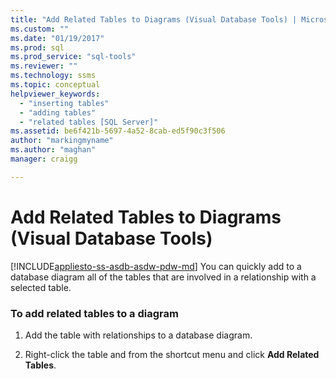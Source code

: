 ```yaml
---
title: "Add Related Tables to Diagrams (Visual Database Tools) | Microsoft Docs"
ms.custom: ""
ms.date: "01/19/2017"
ms.prod: sql
ms.prod_service: "sql-tools"
ms.reviewer: ""
ms.technology: ssms
ms.topic: conceptual
helpviewer_keywords: 
  - "inserting tables"
  - "adding tables"
  - "related tables [SQL Server]"
ms.assetid: be6f421b-5697-4a52-8cab-ed5f90c3f506
author: "markingmyname"
ms.author: "maghan"
manager: craigg

---
```

# Add Related Tables to Diagrams (Visual Database Tools)
[!INCLUDE[appliesto-ss-asdb-asdw-pdw-md](../../includes/appliesto-ss-asdb-asdw-pdw-md.md)]
You can quickly add to a database diagram all of the tables that are involved in a relationship with a selected table.  
  
### To add related tables to a diagram  
  
1.  Add the table with relationships to a database diagram.  
  
2.  Right-click the table and from the shortcut menu and click **Add Related Tables**.  
  
